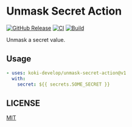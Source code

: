 # Unmask Secret Action

[![GitHub Release](https://img.shields.io/github/v/release/koki-develop/unmask-secret-action)](https://github.com/koki-develop/unmask-secret-action/releases/latest)
[![CI](https://img.shields.io/github/actions/workflow/status/koki-develop/unmask-secret-action/ci.yml?branch=main&logo=github&style=flat&label=ci)](https://github.com/koki-develop/unmask-secret-action/actions/workflows/ci.yml)
[![Build](https://img.shields.io/github/actions/workflow/status/koki-develop/unmask-secret-action/build.yml?branch=main&logo=github&style=flat&label=build)](https://github.com/koki-develop/unmask-secret-action/actions/workflows/build.yml)

Unmask a secret value.

## Usage

```yaml
- uses: koki-develop/unmask-secret-action@v1
  with:
    secret: ${{ secrets.SOME_SECRET }}
```

## LICENSE

[MIT](./LICENSE)
